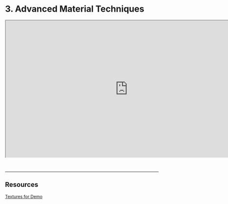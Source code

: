 # 3. Advanced Material Techniques

<p><iframe src="https://www.youtube.com/embed/tOsKvqzVj7c?rel=0" width="800" height="450" allowfullscreen="allowfullscreen" allow="accelerometer; autoplay; clipboard-write; encrypted-media; gyroscope; picture-in-picture"></iframe></p>
<p>&nbsp;</p>
<hr>
<h2>Resources</h2>
<p><a href="https://www.dropbox.com/s/zq9i7l2nq46qeki/EnvMod_AdvancedMats.zip?dl=0">Textures for Demo</a></p>